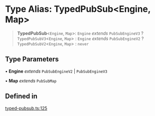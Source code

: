 # Type Alias: TypedPubSub\<Engine, Map\>

> **TypedPubSub**\<`Engine`, `Map`\>: `Engine` *extends* `PubSubEngineV3` ? `TypedPubSubV3`\<`Engine`, `Map`\> : `Engine` *extends* `PubSubEngineV2` ? `TypedPubSubV2`\<`Engine`, `Map`\> : `never`

## Type Parameters

• **Engine** *extends* `PubSubEngineV2` \| `PubSubEngineV3`

• **Map** *extends* `PubSubMap`

## Defined in

[typed-pubsub.ts:125](https://github.com/andreisergiu98/baeta/blob/277f62f15bfdecc05d507a84e60b62e5bc08a747/packages/subscriptions-pubsub/lib/typed-pubsub.ts#L125)
